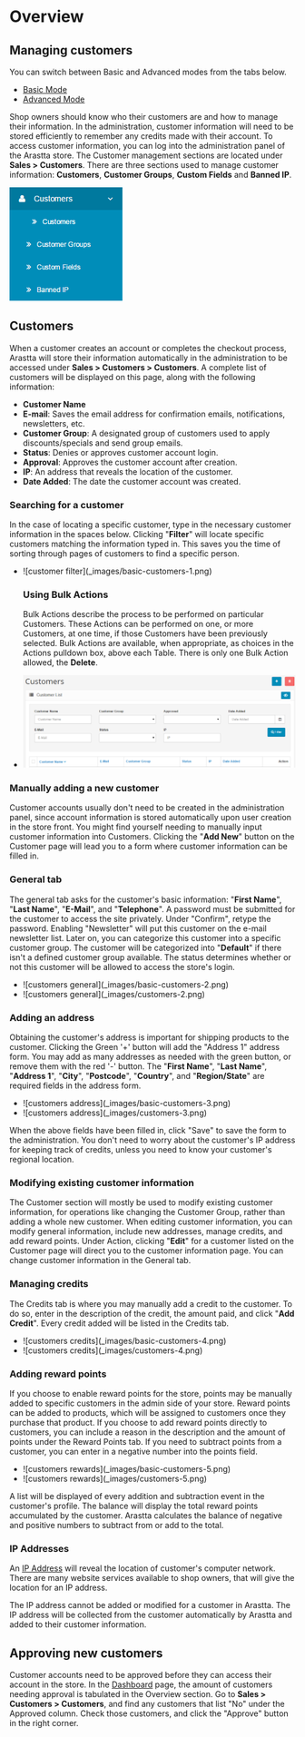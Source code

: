 Overview
=========

Managing customers
------------------

<div class="uk-alert-info uk-alert">
  <span class="uk-icon-info-circle"></span> You can switch between Basic and Advanced modes from the tabs below.
</div>
<ul class="uk-tab" data-uk-tab="{connect:'#doc-tabs', animation: 'fade'}">
    <li><a href="">Basic Mode</a></li>
    <li><a href="">Advanced Mode</a></li>
</ul>

Shop owners should know who their customers are and how to manage their information. In the administration, customer information will need to be stored efficiently to remember any credits made with their account. To access customer information, you can log into the administration panel of the Arastta store. The Customer management sections are located under **Sales > Customers**. There are three sections used to manage customer information: **Customers**, **Customer Groups**, **Custom Fields** and **Banned IP**.

![customers backend](_images/customers.png)

Customers
---------

When a customer creates an account or completes the checkout process, Arastta will store their information automatically in the administration to be accessed under **Sales > Customers > Customers**. A complete list of customers will be displayed on this page, along with the following information:

- **Customer Name**
- **E-mail**: Saves the email address for confirmation emails, notifications, newsletters, etc.
- **Customer Group**: A designated group of customers used to apply discounts/specials and send group emails.
- **Status**: Denies or approves customer account login.
- **Approval**: Approves the customer account after creation.
- **IP**: An address that reveals the location of the customer.
- **Date Added**: The date the customer account was created.

### Searching for a customer

In the case of locating a specific customer, type in the necessary customer information in the spaces below. Clicking "**Filter**" will locate specific customers matching the information typed in. This saves you the time of sorting through pages of customers to find a specific person.

<ul id="doc-tabs" class="uk-switcher uk-margin">
    <li markdown="1">![customer filter](_images/basic-customers-1.png)

### Using Bulk Actions

Bulk Actions describe the process to be performed on particular Customers. These Actions can be performed on one, or more Customers, at one time, if those Customers have been previously selected. Bulk Actions are available, when appropriate, as choices in the Actions pulldown box, above each Table. There is only one Bulk Action allowed, the **Delete**.</li>
    <li markdown="1">![customer filter](_images/customers-1.png)</li>
</ul>

### Manually adding a new customer

Customer accounts usually don't need to be created in the administration panel, since account information is stored automatically upon user creation in the store front. You might find yourself needing to manually input customer information into Customers. Clicking the "**Add New**" button on the Customer page will lead you to a form where customer information can be filled in.

### General tab

The general tab asks for the customer's basic information: "**First Name**", "**Last Name**", "**E-Mail**", and "**Telephone**". A password must be submitted for the customer to access the site privately. Under "Confirm", retype the password. Enabling "Newsletter" will put this customer on the e-mail newsletter list. Later on, you can categorize this customer into a specific customer group. The customer will be categorized into "**Default**" if there isn't a defined customer group available. The status determines whether or not this customer will be allowed to access the store's login.

<ul id="doc-tabs1" class="uk-switcher uk-margin">
    <li markdown="1">![customers general](_images/basic-customers-2.png)</li>
    <li markdown="1">![customers general](_images/customers-2.png)</li>
</ul>

### Adding an address

Obtaining the customer's address is important for shipping products to the customer. Clicking the Green '+' button will add the "Address 1" address form. You may add as many addresses as needed with the green button, or remove them with the red '-' button. The "**First Name**", "**Last Name**", "**Address 1**", "**City**", "**Postcode**", "**Country**", and "**Region/State**" are required fields in the address form.

<ul id="doc-tabs2" class="uk-switcher uk-margin">
    <li markdown="1">![customers address](_images/basic-customers-3.png)</li>
    <li markdown="1">![customers address](_images/customers-3.png)</li>
</ul>

When the above fields have been filled in, click "Save" to save the form to the administration. You don't need to worry about the customer's IP address for keeping track of credits, unless you need to know your customer's regional location.

### Modifying existing customer information

The Customer section will mostly be used to modify existing customer information, for operations like changing the Customer Group, rather than adding a whole new customer. When editing customer information, you can modify general information, include new addresses, manage credits, and add reward points. Under Action, clicking "**Edit**" for a customer listed on the Customer page will direct you to the customer information page. You can change customer information in the General tab.

### Managing credits

The Credits tab is where you may manually add a credit to the customer. To do so, enter in the description of the credit, the amount paid, and click "**Add Credit**". Every credit added will be listed in the Credits tab.

<ul id="doc-tabs3" class="uk-switcher uk-margin">
    <li markdown="1">![customers credits](_images/basic-customers-4.png)</li>
    <li markdown="1">![customers credits](_images/customers-4.png)</li>
</ul>

### Adding reward points

If you choose to enable reward points for the store, points may be manually added to specific customers in the admin side of your store. Reward points can be added to products, which will be assigned to customers once they purchase that product. If you choose to add reward points directly to customers, you can include a reason in the description and the amount of points under the Reward Points tab. If you need to subtract points from a customer, you can enter in a negative number into the points field.

<ul id="doc-tabs4" class="uk-switcher uk-margin">
    <li markdown="1">![customers rewards](_images/basic-customers-5.png)</li>
    <li markdown="1">![customers rewards](_images/customers-5.png)</li>
</ul>

A list will be displayed of every addition and subtraction event in the customer's profile. The balance will display the total reward points accumulated by the customer. Arastta calculates the balance of negative and positive numbers to subtract from or add to the total.

### IP Addresses

An [IP Address](http://en.wikipedia.org/wiki/IP_address) will reveal the location of customer's computer network. There are many website services available to shop owners, that will give the location for an IP address.

<div class="uk-alert uk-alert-info uk-margin-small-left uk-margin-small-right"><i class="uk-icon-info-circle"></i> The IP address cannot be added or modified for a customer in Arastta. The IP address will be collected from the customer automatically by Arastta and added to their customer information.</div>

Approving new customers
-----------------------

Customer accounts need to be approved before they can access their account in the store. In the [Dashboard](docs/user-manual/admin/overview/) page, the amount of customers needing approval is tabulated in the Overview section. Go to **Sales > Customers > Customers**, and find any customers that list "No" under the Approved column. Check those customers, and click the "Approve" button in the right corner.
